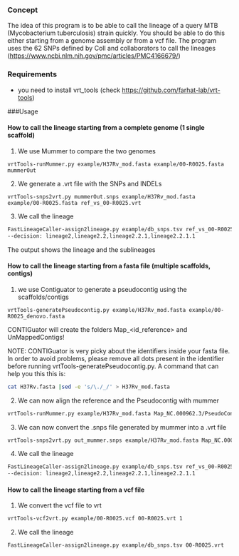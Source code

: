 
### Concept
The idea of this program is to be able to call the lineage of a query MTB (Mycobacterium tuberculosis) strain quickly. You should be able to do this either starting from a genome assembly or from a vcf file. The program uses the 62 SNPs defined by Coll and collaborators to call the lineages (https://www.ncbi.nlm.nih.gov/pmc/articles/PMC4166679/)

### Requirements
* you need to install vrt_tools (check https://github.com/farhat-lab/vrt-tools)

###Usage

#### How to call the lineage starting from a complete genome (1 single scaffold)
1. We use Mummer to compare the two genomes
```
vrtTools-runMummer.py example/H37Rv_mod.fasta example/00-R0025.fasta mummerOut
```

2. We generate a .vrt file with the SNPs and INDELs
```
vrtTools-snps2vrt.py mummerOut.snps example/H37Rv_mod.fasta example/00-R0025.fasta ref_vs_00-R0025.vrt

```
3. We call the lineage
```bash
FastLineageCaller-assign2lineage.py example/db_snps.tsv ref_vs_00-R0025.vrt
--decision: lineage2,lineage2.2,lineage2.2.1,lineage2.2.1.1
```

The output shows the lineage and the sublineages

#### How to call the lineage starting from a fasta file (multiple scaffolds, contigs)
1. we use Contiguator to generate a pseudocontig using the scaffolds/contigs

```
vrtTools-generatePseudocontig.py example/H37Rv_mod.fasta example/00-R0025_denovo.fasta
```

CONTIGuator will create the folders Map_<id_reference> and UnMappedContigs!


NOTE: CONTIGuator is very picky about the identifiers inside your fasta file. In order to avoid problems, please remove all dots present in the identifier before running vrtTools-generatePseudocontig.py. A command that can help you this this is:
```bash
cat H37Rv.fasta |sed -e 's/\./_/' > H37Rv_mod.fasta
```

2. We can now align the reference and the Pseudocontig with mummer
```bash
vrtTools-runMummer.py example/H37Rv_mod.fasta Map_NC.000962.3/PseudoContig.fsa out_mummer
```

3. We can now convert the .snps file generated by mummer into a .vrt file
```bash
vrtTools-snps2vrt.py out_mummer.snps example/H37Rv_mod.fasta Map_NC.000962.3/PseudoContig.fsa ref_vs_00-R0025.vrt
```

4. We call the lineage
```bash
FastLineageCaller-assign2lineage.py example/db_snps.tsv ref_vs_00-R0025.vrt
--decision: lineage2,lineage2.2,lineage2.2.1,lineage2.2.1.1
```

#### How to call the lineage starting from a vcf file
1. We convert the vcf file to vrt
```bash
vrtTools-vcf2vrt.py example/00-R0025.vcf 00-R0025.vrt 1
```

2. We call the lineage
```
FastLineageCaller-assign2lineage.py example/db_snps.tsv 00-R0025.vrt
```









